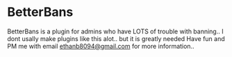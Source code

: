 BetterBans
==========
BetterBans is a plugin for admins who have LOTS of trouble with banning.. I dont usally make plugins like this alot.. but it is greatly needed
Have fun and PM me with email ethanb8094@gmail.com for more information.. 
